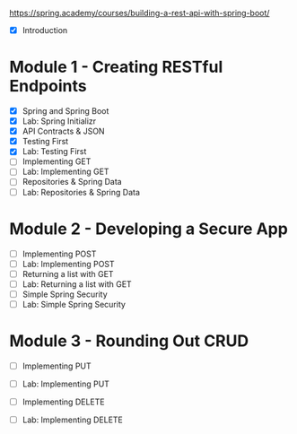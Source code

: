https://spring.academy/courses/building-a-rest-api-with-spring-boot/

- [x] Introduction
# Module 1 - Creating RESTful Endpoints
- [x] Spring and Spring Boot
- [x] Lab: Spring Initializr
- [x] API Contracts & JSON
- [x] Testing First
- [x] Lab: Testing First
- [ ] Implementing GET
- [ ] Lab: Implementing GET
- [ ] Repositories & Spring Data
- [ ] Lab: Repositories & Spring Data

# Module 2 - Developing a Secure App
- [ ] Implementing POST
- [ ] Lab: Implementing POST
- [ ] Returning a list with GET
- [ ] Lab: Returning a list with GET
- [ ] Simple Spring Security
- [ ] Lab: Simple Spring Security

# Module 3 - Rounding Out CRUD
- [ ] Implementing PUT
- [ ] Lab: Implementing PUT
- [ ] Implementing DELETE
- [ ] Lab: Implementing DELETE

 

